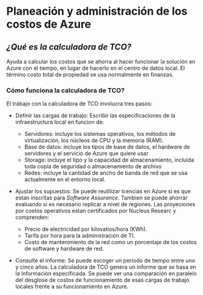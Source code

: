 # Planeación y administración de los costos de Azure

## _¿Qué es la calculadora de TCO?_
Ayuda a calcular los costos que se ahorra al hacer funcionar la solución en Azure con el tiempo, en lugar de hacerlo en el centro de datos local. El término costo total de propiedad se usa normalmente en finanzas. 

### Cómo funciona la calculadora de TCO?
El trabajo con la calculadora de TCO involucra tres pasos:
- Definir las cargas de trabajo: Escribir las especificaciones de la infraestructura local en funcion de:
    - Servidores: incluye los sistemas operativos, los métodos de virtualización, los núcleos de CPU y la memoria (RAM).
    - Base de datos: incluye los tipos de base de datos, el hardware de servidores y el servicio de Azure que quiere usar
    - Storage: incluye el tipo y la capacidad de almacenamiento, incluida toda copia de seguridad o almacenamiento de archivo
    - Redes: incluye la cantidad de ancho de banda de red que se usa actualmente en el entorno local.

- Ajustar los supuestos: Se puede reutilizar lcencias en Azure si es que estan inscritas para _Software Assurance_. Tambien se puede ahorrar evaluando si es necesario replicar a nivel de regiones. Las proyeciones por costos operativos estan certificados por Nucleus Researc y comprenden:
    - Precio de electricidad por kilovatios/hora (KWh).
    - Tarifa por hora para la administración de TI.
    - Costo de mantenimiento de la red como un porcentaje de los costos de software y hardware de red.

- Consulte el informe: Se puede escoger un período de tiempo entre uno y cinco años. La calculadora de TCO genera un informe que se basa en la información especificada. Se puede ver una comparación en paralelo del desglose de costos de funcionamiento de esas cargas de trabajo locales frente a su funcionamiento en Azure.

